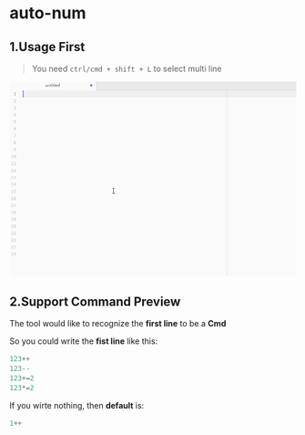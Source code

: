 # auto-num

## 1.Usage First
> You need `ctrl/cmd + shift + L` to select multi line

![usage demo](auto-num-demo.gif)

## 2.Support Command Preview
The tool would like to recognize the **first line** to be a **Cmd**

So you could write the **fist line** like this:
```js
123++
123--
123+=2
123*=2
```

If you wirte nothing, then **default** is:
```js
1++
```
